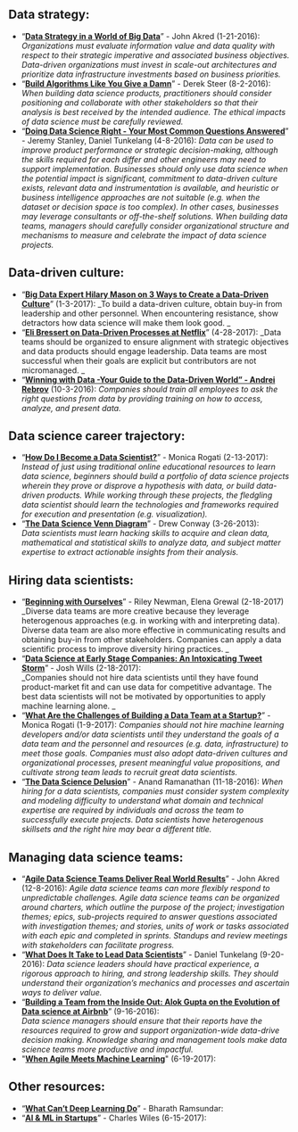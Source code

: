 ## Data strategy:
- “[**Data Strategy in a World of Big Data**](https://svds.com/tbt-data-strategy-in-a-world-of-big-data/)” - John Akred (1-21-2016):
_Organizations must evaluate information value and data quality with respect to their strategic imperative and associated business objectives. Data-driven organizations must invest in scale-out architectures and prioritize data infrastructure investments based on business priorities._   
- “[**Build Algorithms Like You Give a Damn**](https://blog.modeanalytics.com/data-science-ethics/ )” - Derek Steer (8-2-2016):
_When building data science products, practitioners should consider positioning and collaborate with other stakeholders so that their analysis is best received by the intended audience. The ethical impacts of data science must be carefully reviewed._
- “[**Doing Data Science Right - Your Most Common Questions Answered**](http://firstround.com/review/doing-data-science-right-your-most-common-questions-answered/ )” - Jeremy Stanley, Daniel Tunkelang (4-8-2016): 
_Data can be used to improve product performance or strategic decision-making, although the skills required for each differ and other engineers may need to support implementation. Businesses should only use data science when the potential impact is significant, commitment to data-driven culture exists, relevant data and instrumentation is available, and heuristic or business intelligence approaches are not suitable (e.g. when the dataset or decision space is too complex). In other cases, businesses may leverage consultants or off-the-shelf solutions. When building data teams, managers should carefully consider organizational structure and mechanisms to measure and celebrate the impact of data science projects._
 
## Data-driven culture:
- “**[Big Data Expert Hilary Mason on 3 Ways to Create a Data-Driven Culture](http://www.mmm-online.com/dataanalytics/big-data-expert-hilary-mason-on-3-ways-to-create-a-data-driven-culture/article/628133/ )**” (1-3-2017): 
_To build a data-driven culture, obtain buy-in from leadership and other personnel. When encountering resistance, show detractors how data science will make them look good. _
- “[**Eli Bressert on Data-Driven Processes at Netflix**](http://blog.fastforwardlabs.com/2017/04/28/eli-bressert-on-data-driven-processes-at-netflix.html)” (4-28-2017): 
_Data teams should be organized to ensure alignment with strategic objectives and data products should engage leadership. Data teams are most successful when their goals are explicit but contributors are not micromanaged. _
- “[**Winning with Data -Your Guide to the Data-Driven World” - Andrei Rebrov**](https://hackernoon.com/winning-with-data-your-guide-to-the-data-driven-world-9369d2cada20 ) (10-3-2016): 
_Companies should train all employees to ask the right questions from data by providing training on how to access, analyze, and present data._

 
## Data science career trajectory:
- “[**How Do I Become a Data Scientist?**](https://medium.com/@mrogati/how-do-i-become-a-data-scientist-f8074232608e)” - Monica Rogati (2-13-2017): 
_Instead of just using traditional online educational resources to learn data science, beginners should build a portfolio of data science projects wherein they prove or disprove a hypothesis with data, or build data-driven products. While working through these projects, the fledgling data scientist should learn the technologies and frameworks required for execution and presentation (e.g. visualization)._  
- “[**The Data Science Venn Diagram**](http://drewconway.com/zia/2013/3/26/the-data-science-venn-diagram)” - Drew Conway (3-26-2013):  
_Data scientists must learn hacking skills to acquire and clean data, mathematical and statistical skills to analyze data, and subject matter expertise to extract actionable insights from their analysis._

 
 
## Hiring data scientists:
- “[**Beginning with Ourselves**](https://medium.com/airbnb-engineering/beginning-with-ourselves-48c5ed46a703)” - Riley Newman, Elena Grewal (2-18-2017)
_Diverse data teams are more creative because they leverage heterogenous approaches (e.g. in working with and interpreting data). Diverse data team are also more effective in communicating results and obtaining buy-in from other stakeholders. Companies can apply a data scientific process to improve diversity hiring practices. _
- “**[Data Science at Early Stage Companies: An Intoxicating Tweet Storm](https://twitter.com/i/moments/833025919711207424)**” - Josh Wills (2-18-2017):  
_Companies should not hire data scientists until they have found product-market fit and can use data for competitive advantage. The best data scientists will not be motivated by opportunities to apply machine learning alone. _
- “[**What Are the Challenges of Building a Data Team at a Startup?**](https://www.quora.com/What-are-the-challenges-of-building-a-data-team-at-a-startup/answer/Monica-Rogati)” - Monica Rogati (1-9-2017): 
_Companies should not hire machine learning developers and/or data scientists until they understand the goals of a data team and the personnel and resources (e.g. data, infrastructure) to meet those goals. Companies must also adopt data-driven cultures and organizational processes, present meaningful value propositions, and cultivate strong team leads to recruit great data scientists._  
- “[**The Data Science Delusion**](https://medium.com/@anandr42/the-data-science-delusion-7759f4eaac8e)” - Anand Ramanathan (11-18-2016):
_When hiring for a data scientists, companies must consider system complexity and modeling difficulty to understand what domain and technical expertise are required by individuals and across the team to successfully execute projects. Data scientists have heterogenous skillsets and the right hire may bear a different title._
  
 
 
## Managing data science teams:
- “[**Agile Data Science Teams Deliver Real World Results**](https://svds.com/agile-data-science-teams-deliver-real-world-results/)” - John Akred (12-8-2016): 
_Agile data science teams can more flexibly respond to unpredictable challenges. Agile data science teams can be organized around charters, which outline the purpose of the project; investigation themes; epics, sub-projects required to answer questions associated with investigation themes; and stories, units of work or tasks associated with each epic and completed in sprints. Standups and review meetings with stakeholders can facilitate progress._
-  “[**What Does It Take to Lead Data Scientists**](https://medium.com/@dtunkelang/what-does-it-take-to-lead-data-scientists-958c8a766fc8)” - Daniel Tunkelang (9-20-2016): 
_Data science leaders should have practical experience, a rigorous approach to hiring, and strong leadership skills. They should understand their organization’s mechanics and processes and ascertain ways to deliver value._ 
- “[**Building a Team from the Inside Out: Alok Gupta on the Evolution of Data science at Airbnb**](http://blog.kaggle.com/2016/09/06/building-a-team-from-the-inside-out-alok-gupta-on-the-evolution-of-data-science-at-airbnb/)” (9-16-2016):  
_Data science managers should ensure that their reports have the resources required to grow and support organization-wide data-drive decision making. Knowledge sharing and management tools make data science teams more productive and impactful._ 
- "[**When Agile Meets Machine Learning**](https://medium.com/towards-data-science/when-agile-meets-machine-learning-2af111bddeec)" (6-19-2017):


 
## Other resources:
- “[**What Can’t Deep Learning Do**](http://rbharath.github.io/what-cant-deep-learning-do/ )” - Bharath Ramsundar: 
- “[**AI & ML in Startups**](https://medium.com/@charleswiles/ai-ml-in-startups-f8d0bbd402fd)” - Charles Wiles (6-15-2017):
